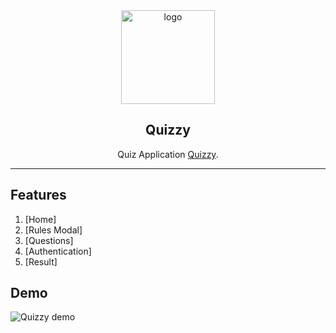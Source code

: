 <div align="center">

<img alt="logo" src="public/Assets/quizzylogo.png" width="150px" height="150px" />

## Quizzy

Quiz Application  [Quizzy](https://quizzy-v1.netlify.app/).

</div>

---

## Features

1. [Home]
2. [Rules Modal]
3. [Questions]
4. [Authentication]
5. [Result]

## Demo

![Quizzy demo](https://user-images.githubusercontent.com/49235266/162105754-d28a7656-70ed-43dd-9d39-e6df3082c0d3.gif)
